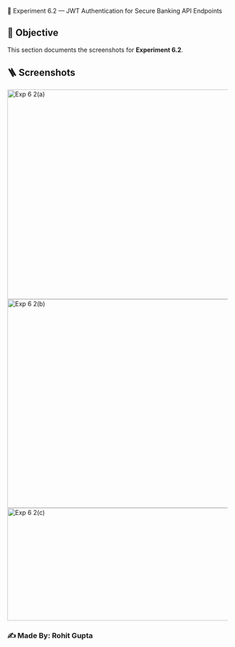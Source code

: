 📘 Experiment 6.2 — JWT Authentication for Secure Banking API Endpoints

## 🧩 Objective

This section documents the screenshots for **Experiment 6.2**.

## 🪜 Screenshots

<img width="788" height="478" alt="Exp 6 2(a)" src="https://github.com/user-attachments/assets/5857cdd2-9cc5-4402-ba6c-e62ddfa2f5e9" />


<img width="792" height="476" alt="Exp 6 2(b)" src="https://github.com/user-attachments/assets/072c4905-59e4-4167-8890-b87693361921" />


<img width="788" height="257" alt="Exp 6 2(c)" src="https://github.com/user-attachments/assets/8ead5b0a-171d-4237-bfa2-764155d0ae99" />



### ✍️ Made By: **Rohit Gupta**
